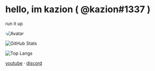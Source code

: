# hello, im kazion ( @kazion#1337 )
run it up

<img src="https://images-ext-2.discordapp.net/external/cyAacrvEDPgX8Fwj4CxRUnd7w4ToFPCsWR_GHjApyq0/%3Ffit%3D480%252C270%26ssl%3D1/https/i0.wp.com/getmybuzzup.com/wp-content/uploads/2018/02/Molly-Brazy-1.gif?width=432&height=243" alt="Avatar" style="border-radius: 75%;">

![GitHub Stats](https://github-readme-stats.vercel.app/api?username=kazion1337&show_icons=true&theme=dark)

![Top Langs](https://github-readme-stats.vercel.app/api/top-langs/?username=kazion1337&theme=dark&layout=compact)

<a href="https://www.youtube.com/channel/UC8qf6C2JgE_QDjVw75rVFpQ">youtube</a>
    ·
    <a href="https://discord.com/invite/pfp">discord</a>
